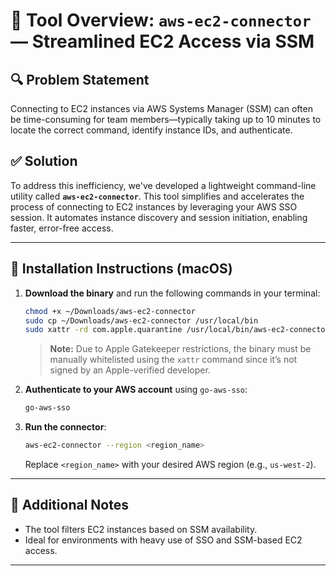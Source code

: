 # 📘 Tool Overview: `aws-ec2-connector` — Streamlined EC2 Access via SSM

## 🔍 Problem Statement

Connecting to EC2 instances via AWS Systems Manager (SSM) can often be time-consuming for team members—typically taking up to 10 minutes to locate the correct command, identify instance IDs, and authenticate.

## ✅ Solution

To address this inefficiency, we've developed a lightweight command-line utility called **`aws-ec2-connector`**. This tool simplifies and accelerates the process of connecting to EC2 instances by leveraging your AWS SSO session. It automates instance discovery and session initiation, enabling faster, error-free access.

---

## 🚀 Installation Instructions (macOS)

1. **Download the binary** and run the following commands in your terminal:

   ```sh
   chmod +x ~/Downloads/aws-ec2-connector
   sudo cp ~/Downloads/aws-ec2-connector /usr/local/bin
   sudo xattr -rd com.apple.quarantine /usr/local/bin/aws-ec2-connector
   ```

   > **Note:** Due to Apple Gatekeeper restrictions, the binary must be manually whitelisted using the `xattr` command since it’s not signed by an Apple-verified developer.

2. **Authenticate to your AWS account** using `go-aws-sso`:

   ```sh
   go-aws-sso
   ```

3. **Run the connector**:

   ```sh
   aws-ec2-connector --region <region_name>
   ```

   Replace `<region_name>` with your desired AWS region (e.g., `us-west-2`).

---

## 📌 Additional Notes

* The tool filters EC2 instances based on SSM availability.
* Ideal for environments with heavy use of SSO and SSM-based EC2 access.

---
